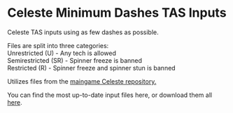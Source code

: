 # Celeste Minimum Dashes TAS Inputs
Celeste TAS inputs using as few dashes as possible.

Files are split into three categories:  
Unrestricted (U) - Any tech is allowed  
Semirestricted (SR) - Spinner freeze is banned  
Restricted (R) - Spinner freeze and spinner stun is banned  

Utilizes files from the [maingame Celeste repository.](https://github.com/EuniverseCat/CelesteTAS)

You can find the most up-to-date input files here, or download them all [here](https://github.com/elestrophe/celeste-dashless/archive/refs/heads/master.zip).

